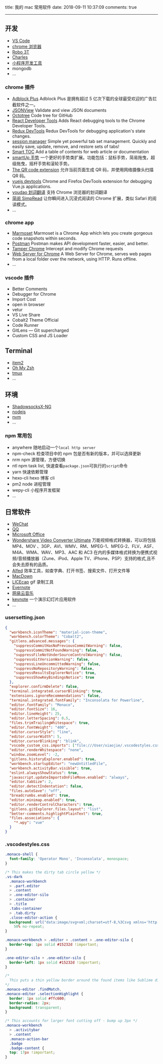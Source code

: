 title: 我的 mac 常用软件
date: 2018-09-11 10:37:09
comments: true

---

## 开发

- [VS Code](https://code.visualstudio.com/)
- [chrome 浏览器](https://www.google.com/chrome/)
- [Robo 3T](https://robomongo.org/)
- [Charles](http://xclient.info/s/charles.html?t=2c5f238779ee02ff6e1b5cda873deeacaeabc304)
- [小程序开发工具](https://developers.weixin.qq.com/miniprogram/dev/devtools/download.html)
- mongodb
- ...
  <!-- more -->

### chrome 插件

- [Adblock Plus](https://chrome.google.com/webstore/detail/adblock-plus/cfhdojbkjhnklbpkdaibdccddilifddb) Adblock Plus 是拥有超过 5 亿次下载的全球最受欢迎的广告拦截软件之一。
- [JSONView](https://chrome.google.com/webstore/detail/jsonview/chklaanhfefbnpoihckbnefhakgolnmc) Validate and view JSON documents
- [Octotree](https://chrome.google.com/webstore/detail/octotree/bkhaagjahfmjljalopjnoealnfndnagc) Code tree for GitHub
- [React Developer Tools](https://chrome.google.com/webstore/detail/react-developer-tools/fmkadmapgofadopljbjfkapdkoienihi) Adds React debugging tools to the Chrome Developer Tools.
- [Redux DevTools](https://chrome.google.com/webstore/detail/redux-devtools/lmhkpmbekcpmknklioeibfkpmmfibljd) Redux DevTools for debugging application's state changes.
- [session manager](https://chrome.google.com/webstore/detail/session-manager/mghenlmbmjcpehccoangkdpagbcbkdpc) Simple yet powerful tab set management. Quickly and easily save, update, remove, and restore sets of tabs!
- [Smart TOC](https://chrome.google.com/webstore/detail/smart-toc/lifgeihcfpkmmlfjbailfpfhbahhibba) Add a table of contents for web article or documentation
- [smartUp 手势](https://chrome.google.com/webstore/detail/smartup-gestures/bgjfekefhjemchdeigphccilhncnjldn) 一个更好的手势类扩展。功能包括：鼠标手势，简易拖曳，超级拖曳，摇杆手势和滚轮手势。
- [The QR code extension](https://chrome.google.com/webstore/detail/the-qr-code-extension/oijdcdmnjjgnnhgljmhkjlablaejfeeb) 允许当前页面生成 QR 码，并使用网络摄像头扫描 QR 码。
- [vuejs devtools](https://chrome.google.com/webstore/detail/vuejs-devtools/nhdogjmejiglipccpnnnanhbledajbpd) Chrome and Firefox DevTools extension for debugging Vue.js applications.
- [youdao 划词翻译](https://chrome.google.com/webstore/detail/%E6%9C%89%E9%81%93%E8%AF%8D%E5%85%B8chrome%E5%88%92%E8%AF%8D%E6%8F%92%E4%BB%B6/eopjamdnofihpioajgfdikhhbobonhbb) 支持 Chrome 浏览器的划词翻译
- [简阅 SimpRead](https://chrome.google.com/webstore/detail/simpread-reader-view/ijllcpnolfcooahcekpamkbidhejabll) 让你瞬间进入沉浸式阅读的 Chrome 扩展，类似 Safari 的阅读模式。
- ...

### chrome app

- [Marmoset](https://chrome.google.com/webstore/detail/marmoset/npkfpddkpefnmkflhhligbkofhnafieb) Marmoset is a Chrome App which lets you create gorgeous code snapshots within seconds.
- [Postman](https://chrome.google.com/webstore/detail/postman/fhbjgbiflinjbdggehcddcbncdddomop?hl=zh-CN) Postman makes API development faster, easier, and better.
- [Tamper Chrome](https://chrome.google.com/webstore/detail/tamper-chrome-extension/hifhgpdkfodlpnlmlnmhchnkepplebkb) Intercept and modify Chrome requests
- [Web Server for Chrome](https://chrome.google.com/webstore/detail/web-server-for-chrome/ofhbbkphhbklhfoeikjpcbhemlocgigb) A Web Server for Chrome, serves web pages from a local folder over the network, using HTTP. Runs offline.
- ...

### vscode 插件

- Better Comments
- Debugger for Chrome
- Import Cost
- open in browser
- vetur
- VS Live Share
- Cobalt2 Theme Official
- Code Runner
- GitLens — Git supercharged
- Custom CSS and JS Loader

## Terminal

- [item2](https://www.iterm2.com/)
- [Oh My Zsh](https://ohmyz.sh/)
- [tmux](https://github.com/KoreSamuel/.tmux)
- ...

## 环境

- [ShadowsocksX-NG](https://github.com/shadowsocks/ShadowsocksX-NG/releases/download/v1.6.1/ShadowsocksX-NG.1.6.1.zip)
- [nodejs](https://nodejs.org/en/)
- [nvm](http://nvm.sh/)
- ...

### npm 常用包

- anywhere 随地启动一个`local http server`
- npm-check 检查项目中的 npm 包是否有新的版本，并可以选择更新
- nrm npm 源管理，方便切换
- ntl npm task list, 快速查看`package.json`可执行的`script`命令
- yarn 快速依赖管理
- hexo-cli hexo 博客 cli
- pm2 node 进程管理
- wepy-cli 小程序开发框架
- ...

## 日常软件

- [WeChat](https://weixin.qq.com/cgi-bin/readtemplate?t=mac&lang=zh_CN)
- [QQ](https://im.qq.com/macqq/)
- [Microsoft Office](http://xclient.info/s/office-for-mac.html?t=2c5f238779ee02ff6e1b5cda873deeacaeabc304#versions)
- [Wondershare Video Converter Ultimate](http://xclient.info/s/wondershare-video-converter-ultimate.html?t=2c5f238779ee02ff6e1b5cda873deeacaeabc304#versions) 万能视频格式转换器，可以将包括 MP4、MOV 、3GP、AVI、WMV、RM、MPEG-1、MPEG-2、FLV、ASF、M4A、WMA、WAV、MP3、AAC 和 AC3 在内的多媒体格式转换为便携式视频/音频播放器（Zune、iPod、Apple TV、iPhone、PSP）支持的格式,且不会失去原有的品质。
- [Alfed](http://xclient.info/s/alfred.html?t=2c5f238779ee02ff6e1b5cda873deeacaeabc304) 效率工具，如查字典、打开书签、搜索文件、打开文件等
- [MacDown](https://macdown.uranusjr.com/)
- [LICEcap](https://www.cockos.com/licecap/) gif 录制工具
- [Evernote](https://evernote.com/intl/zh-cn/download)
- [网易云音乐](https://music.163.com/#/download)
- [keynote](https://support.apple.com/zh-cn/keynote) 一个演示幻灯片应用软件
- ...

### usersetting.json

```json
{
  "workbench.iconTheme": "material-icon-theme",
  "workbench.colorTheme": "Cobalt2",
  "gitlens.advanced.messages": {
    "suppressCommitHasNoPreviousCommitWarning": false,
    "suppressCommitNotFoundWarning": false,
    "suppressFileNotUnderSourceControlWarning": false,
    "suppressGitVersionWarning": false,
    "suppressLineUncommittedWarning": false,
    "suppressNoRepositoryWarning": false,
    "suppressResultsExplorerNotice": true,
    "suppressShowKeyBindingsNotice": true
  },
  "explorer.confirmDelete": false,
  "terminal.integrated.cursorBlinking": true,
  "extensions.ignoreRecommendations": false,
  "terminal.integrated.fontFamily": "Inconsolata for Powerline",
  "editor.fontFamily": "Monaco",
  "editor.fontSize": 16,
  "editor.lineHeight": 25,
  "editor.letterSpacing": 0.5,
  "files.trimTrailingWhitespace": true,
  "editor.fontWeight": "400",
  "editor.cursorStyle": "line",
  "editor.cursorWidth": 5,
  "editor.cursorBlinking": "blink",
  "vscode_custom_css.imports": ["file:///User/xiaojie/.vscodestyles.css"],
  "editor.renderWhitespace": "none",
  "window.zoomLevel": -2,
  "gitlens.historyExplorer.enabled": true,
  "workbench.startupEditor": "newUntitledFile",
  "workbench.activityBar.visible": true,
  "eslint.alwaysShowStatus": true,
  "javascript.updateImportsOnFileMove.enabled": "always",
  "editor.tabSize": 2,
  "editor.detectIndentation": false,
  "files.autoSave": "off",
  "breadcrumbs.enabled": true,
  "editor.minimap.enabled": true,
  "editor.renderControlCharacters": true,
  "gitlens.gitExplorer.files.layout": "list",
  "better-comments.highlightPlainText": true,
  "files.associations": {
    "*.wpy": "vue"
  }
}
```

### .vscodestyles.css

```css
.monaco-shell {
  font-family: 'Operator Mono', 'Inconsolata', monospace;
}

/* This makes the dirty tab circle yellow */
.vs-dark
  .monaco-workbench
  > .part.editor
  > .content
  > .one-editor-silo
  > .container
  > .title
  .tabs-container
  > .tab.dirty
  .close-editor-action {
  background: url("data:image/svg+xml;charset=utf-8,%3Csvg xmlns='http://www.w3.org/2000/svg' viewBox='0 0 16 16' height='16' width='16'%3E%3Ccircle fill='%23ffc600' cx='8' cy='8' r='4'/%3E%3C/svg%3E")
    50% no-repeat;
}

.monaco-workbench > .editor > .content > .one-editor-silo {
  border-top: 1px solid #15232d !important;
}

.one-editor-silo + .one-editor-silo {
  border-left: 1px solid #15232d !important;
}

/*
  This puts a thin yellow border around the found items like Sublime did it
*/
.monaco-editor .findMatch,
.monaco-editor .selectionHighlight {
  border: 1px solid #ffc600;
  border-radius: 2px;
  background: transparent;
}

/* This accounts for larger font cutting off - bump up 3px */
.monaco-workbench
  > .activitybar
  > .content
  .monaco-action-bar
  .badge
  .badge-content {
  top: 17px !important;
}
```
